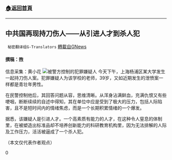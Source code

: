 ###  [:house:返回首頁](https://github.com/ourhimalayas/txt)
---

## 中共国再现持刀伤人——从引进人才到杀人犯
` 秘密翻译组G-Translators` [轉載自GNews](https://gnews.org/zh-hans/1305414/)

#### 撰稿：煦
信息采集：黄小花
![]()![](https://gnews-media-offload.s3.amazonaws.com/wp-content/uploads/2021/06/07105135/kkk-1.jpg)被警方控制的犯罪嫌疑人
今天下午，上海杨浦区某大学发生一起持刀伤人案。犯罪嫌疑人为该学校的老师，39岁，又如近期发生的泄愤案一样都是青壮年男性。

在民警控制他后，其回答问题从容，思维清晰。从浑身沾满鲜血，充满仇恨又有些哽咽，断断续续的自述中得知，其在单位中应是受到了极大的压力，包括人际陷害，且不是短时间内的情绪焦虑，而是一个长期积累情绪的一个爆发。

据悉，该嫌疑人是引进人才。一个高素质有能力的人才，在这种令人窒息的体制里，在被塑造出标准品却不培养创新能力的科研教育机构里，因为无法排解的人际及工作压力，活活被逼成了一个杀人犯。

（本文仅代表作者观点）

0
